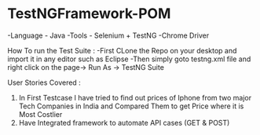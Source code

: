 # TestNGFramework-POM
-Language - Java
-Tools - Selenium + TestNG
-Chrome Driver 

How To run the Test Suite :
-First CLone the Repo on your desktop and import it in any editor such as Eclipse 
-Then simply goto testng.xml file and right click on the page-> Run As -> TestNG Suite

User Stories Covered :
1) In First Testcase I have tried to find out prices of Iphone from two major Tech Companies in India and Compared Them to get Price where it is Most Costlier
2) Have Integrated framework to automate API cases (GET & POST)
